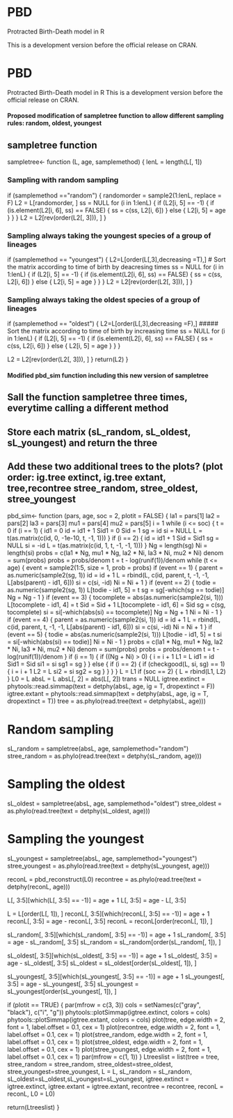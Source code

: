 # PBD
Protracted Birth-Death model in R

This is a development version before the official release on CRAN.

# PBD
Protracted Birth-Death model in R
This is a development version before the official release on CRAN.


#### Proposed modification of sampletree function to allow different sampling rules: random, oldest, youngest

## sampletree function

sampletree<- function (L, age, samplemethod) 
{
  lenL = length(L[, 1])

  ### Sampling with random sampling
  if (samplemethod =="random")
   {
    randomorder = sample2(1:lenL, replace = F) 
     L2 = L[randomorder, ] 
     ss = NULL
     for (i in 1:lenL) {
       if (L2[i, 5] == -1) { 
         if (is.element(L2[i, 6], ss) == FALSE) {
         ss = c(ss, L2[i, 6]) 
         } 
       else { 
        L2[i, 5] = age
      }
    } 
  }
  L2 = L2[rev(order(L2[, 3])), ] 
  }
  
 ### Sampling always taking the youngest species of a group of lineages
 if (samplemethod == "youngest")
  {
   L2=L[order(L[,3],decreasing =T),] # Sort the matrix according to time of birth by deacresing times
   ss = NULL
   for (i in 1:lenL) {
     if (L2[i, 5] == -1) { 
      if (is.element(L2[i, 6], ss) == FALSE) { 
      ss = c(ss, L2[i, 6]) 
      } 
    else { 
      L2[i, 5] = age 
    }
  } 
 }
 L2 = L2[rev(order(L2[, 3])), ]
} 

### Sampling always taking the oldest species of a group of lineages
 if (samplemethod == "oldest")
  {
   L2=L[order(L[,3],decreasing =F),] ##### Sort the matrix according to time of birth by increasing time
   ss = NULL
   for (i in 1:lenL) {
      if (L2[i, 5] == -1) { 
        if (is.element(L2[i, 6], ss) == FALSE) { 
        ss = c(ss, L2[i, 6]) 
      } 
     else { 
        L2[i, 5] = age 
      }
    } 
  }

L2 = L2[rev(order(L2[, 3])), ]
}
return(L2)
}


#### Modified pbd_sim function including this new version of sampletree
## Sall the function sampletree three times, everytime calling a different method
## Store each matrix (sL_random, sL_oldest, sL_youngest) and return the three
## Add these two additional trees to the plots? (plot order: ig.tree extinct, ig.tree extant, tree,recontree stree_random, stree_oldest, stree_youngest

pbd_sim<- function (pars, age, soc = 2, plotit = FALSE) 
{
  la1 = pars[1]
  la2 = pars[2]
  la3 = pars[3]
  mu1 = pars[4]
  mu2 = pars[5]
  i = 1
  while (i <= soc) {
    t = 0
    if (i == 1) {
      id1 = 0
      id = id1 + 1
      Sid1 = 0
      Sid = 1
      sg = id
      si = NULL
      L = t(as.matrix(c(id, 0, -1e-10, t, -1, 1)))
    }
    if (i == 2) {
      id = id1 + 1
      Sid = Sid1
      sg = NULL
      si = -id
      L = t(as.matrix(c(id, 1, t, -1, -1, 1)))
    }
    Ng = length(sg)
    Ni = length(si)
    probs = c(la1 * Ng, mu1 * Ng, la2 * Ni, la3 * Ni, mu2 * 
                Ni)
    denom = sum(probs)
    probs = probs/denom
    t = t - log(runif(1))/denom
    while (t <= age) {
      event = sample2(1:5, size = 1, prob = probs)
      if (event == 1) {
        parent = as.numeric(sample2(sg, 1))
        id = id + 1
        L = rbind(L, c(id, parent, t, -1, -1, L[abs(parent) - 
                                                  id1, 6]))
        si = c(si, -id)
        Ni = Ni + 1
      }
      if (event == 2) {
        todie = as.numeric(sample2(sg, 1))
        L[todie - id1, 5] = t
        sg = sg[-which(sg == todie)]
        Ng = Ng - 1
      }
      if (event == 3) {
        tocomplete = abs(as.numeric(sample2(si, 1)))
        L[tocomplete - id1, 4] = t
        Sid = Sid + 1
        L[tocomplete - id1, 6] = Sid
        sg = c(sg, tocomplete)
        si = si[-which(abs(si) == tocomplete)]
        Ng = Ng + 1
        Ni = Ni - 1
      }
      if (event == 4) {
        parent = as.numeric(sample2(si, 1))
        id = id + 1
        L = rbind(L, c(id, parent, t, -1, -1, L[abs(parent) - 
                                                  id1, 6]))
        si = c(si, -id)
        Ni = Ni + 1
      }
      if (event == 5) {
        todie = abs(as.numeric(sample2(si, 1)))
        L[todie - id1, 5] = t
        si = si[-which(abs(si) == todie)]
        Ni = Ni - 1
      }
      probs = c(la1 * Ng, mu1 * Ng, la2 * Ni, la3 * Ni, 
                mu2 * Ni)
      denom = sum(probs)
      probs = probs/denom
      t = t - log(runif(1))/denom
    }
    if (i == 1) {
      if ((Ng + Ni) > 0) {
        i = i + 1
        L1 = L
        id1 = id
        Sid1 = Sid
        si1 = si
        sg1 = sg
      }
    }
    else {
      if (i == 2) {
        if (checkgood(L, si, sg) == 1) {
          i = i + 1
          L2 = L
          si2 = si
          sg2 = sg
        }
      }
    }
  }
  L = L1
  if (soc == 2) {
    L = rbind(L1, L2)
  }
  L0 = L
  absL = L
  absL[, 2] = abs(L[, 2])
  trans = NULL
  igtree.extinct = phytools::read.simmap(text = detphy(absL, 
                                                       age, ig = T, dropextinct = F))
  igtree.extant = phytools::read.simmap(text = detphy(absL, 
                                                      age, ig = T, dropextinct = T))
  tree = as.phylo(read.tree(text = detphy(absL, age)))
  # Random sampling
  sL_random = sampletree(absL, age, samplemethod="random")
  stree_random = as.phylo(read.tree(text = detphy(sL_random, age)))
  # Sampling the oldest
  sL_oldest = sampletree(absL, age, samplemethod="oldest")
  stree_oldest = as.phylo(read.tree(text = detphy(sL_oldest, age)))
  # Sampling the youngest
  sL_youngest = sampletree(absL, age, samplemethod="youngest")
  stree_youngest = as.phylo(read.tree(text = detphy(sL_youngest, age)))
  
  reconL = pbd_reconstruct(L0)
  recontree = as.phylo(read.tree(text = detphy(reconL, age)))
  
  L[, 3:5][which(L[, 3:5] == -1)] = age + 1
  L[, 3:5] = age - L[, 3:5]
  
  L = L[order(L[, 1]), ]
  reconL[, 3:5][which(reconL[, 3:5] == -1)] = age + 1
  reconL[, 3:5] = age - reconL[, 3:5]
  reconL = reconL[order(reconL[, 1]), ]
  
  sL_random[, 3:5][which(sL_random[, 3:5] == -1)] = age + 1
  sL_random[, 3:5] = age - sL_random[, 3:5]
  sL_random = sL_random[order(sL_random[, 1]), ]
  
  sL_oldest[, 3:5][which(sL_oldest[, 3:5] == -1)] = age + 1
  sL_oldest[, 3:5] = age - sL_oldest[, 3:5]
  sL_oldest = sL_oldest[order(sL_oldest[, 1]), ] 
  
  sL_youngest[, 3:5][which(sL_youngest[, 3:5] == -1)] = age + 1
  sL_youngest[, 3:5] = age - sL_youngest[, 3:5]
  sL_youngest = sL_youngest[order(sL_youngest[, 1]), ]
  
  if (plotit == TRUE) {
    par(mfrow = c(3, 3))
    cols = setNames(c("gray", "black"), c("i", "g"))
    phytools::plotSimmap(igtree.extinct, colors = cols)
    phytools::plotSimmap(igtree.extant, colors = cols)
    plot(tree, edge.width = 2, font = 1, label.offset = 0.1, 
         cex = 1)
    plot(recontree, edge.width = 2, font = 1, label.offset = 0.1, 
         cex = 1)
    plot(stree_random, edge.width = 2, font = 1, label.offset = 0.1, 
         cex = 1)
    plot(stree_oldest, edge.width = 2, font = 1, label.offset = 0.1, 
         cex = 1)
    plot(stree_youngest, edge.width = 2, font = 1, label.offset = 0.1, 
         cex = 1)
    par(mfrow = c(1, 1))
  }
  Ltreeslist = list(tree = tree, stree_random = stree_random, stree_oldest=stree_oldest, stree_youngest=stree_youngest,
   L = L, sL_random = sL_random, sL_oldest=sL_oldest,sL_youngest=sL_youngest, igtree.extinct = igtree.extinct, igtree.extant = igtree.extant, recontree = recontree, reconL = reconL, L0 = L0)
  
  return(Ltreeslist)
}

